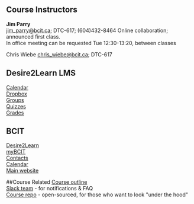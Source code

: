 ## Course Instructors
**Jim Parry**  
<jim_parry@bcit.ca>; DTC-617; (604)432-8464
Online collaboration; announced first class.  
In office meeting can be requested Tue 12:30-13:20, between classes

Chris Wiebe
<chris_wiebe@bcit.ca>; DTC-617

## Desire2Learn LMS
[Calendar](https://learn.bcit.ca/d2l/le/calendar/{ou})  
[Dropbox](https://learn.bcit.ca/d2l/lms/dropbox/user/folders_list.d2l?ou={ou}&isprv=0)  
[Groups](https://learn.bcit.ca/d2l/lms/group/user_group_list.d2l?ou={ou})  
[Quizzes](https://learn.bcit.ca/d2l/lms/quizzing/user/quizzes_list.d2l?ou={ou})  
[Grades](https://learn.bcit.ca/d2l/lms/grades/index.d2l?ou={ou})  

## BCIT
[Desire2Learn](https://learn.bcit.ca/)  
[myBCIT](https://my.bcit.ca)  
[Contacts](http://www.bcit.ca/contacts/)  
[Calendar](http://www.bcit.ca/calendar/)  
[Main website](http://www.bcit.ca/)  

##Course Related
[Course outline]({outline})  
[Slack team](https://acit2420-winter2019.slack.com) - for notifications & FAQ  
[Course repo](https://github.com/jedi-academy/learn-2420) - open-sourced, for those who want to look "under the hood"    
